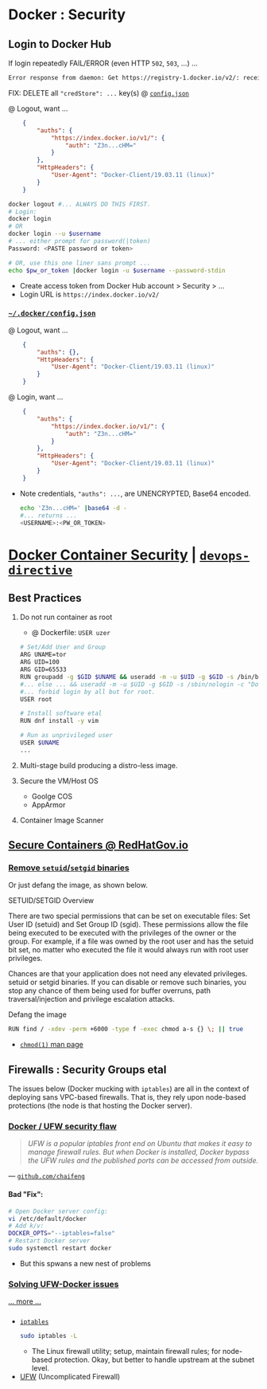 # Docker : Security

## Login to Docker Hub

If login repeatedly FAIL/ERROR (even HTTP `502`, `503`, ...) &hellip;

```bash
Error response from daemon: Get https://registry-1.docker.io/v2/: received unexpected HTTP status: 503 Service Unavailable
```

FIX: DELETE all `"credStore": ...` key(s) @ [`config.json`](file:///c:/HOME/.docker/config.json)

@ Logout, want &hellip;
```json
    {
        "auths": {
            "https://index.docker.io/v1/": {
                "auth": "Z3n...cHM="
            }
        },
        "HttpHeaders": {
            "User-Agent": "Docker-Client/19.03.11 (linux)"
        }
    }
```

```bash
docker logout #... ALWAYS DO THIS FIRST.
# Login:
docker login
# OR
docker login --u $username 
# ... either prompt for password(|token)
Password: <PASTE password or token>

# OR, use this one liner sans prompt ...
echo $pw_or_token |docker login -u $username --password-stdin
```
- Create access token from Docker Hub account > Security > ...
- Login URL is `https://index.docker.io/v2/`

### [`~/.docker/config.json`](file:///c:/HOME/.docker/config.json)

@ Logout, want &hellip;

```json
    {
        "auths": {},
        "HttpHeaders": {
            "User-Agent": "Docker-Client/19.03.11 (linux)"
        }
    }
```

@ Login, want &hellip;

```json
    {
        "auths": {
            "https://index.docker.io/v1/": {
                "auth": "Z3n...cHM="
            }
        },
        "HttpHeaders": {
            "User-Agent": "Docker-Client/19.03.11 (linux)"
        }
    }
```
- Note credentials,  `"auths": ...`, are UNENCRYPTED, Base64 encoded.
    ```bash
    echo 'Z3n...cHM=' |base64 -d -
    #... returns ...
    <USERNAME>:<PW_OR_TOKEN>
    ```

# [Docker Container Security](https://www.youtube.com/watch?v=JE2PJbbpjsM "YouTube 2020") | [`devops-directive`](https://github.com/sidpalas/devops-directive "GitHub")

## Best Practices 

1. Do not run container as root
    - @ Dockerfile: `USER uzer`
    ```bash
    # Set/Add User and Group
    ARG UNAME=tor
    ARG UID=100
    ARG GID=65533
    RUN groupadd -g $GID $UNAME && useradd -m -u $UID -g $GID -s /bin/bash -c "Docker-image user" $UNAME
    #... else ... && useradd -m -u $UID -g $GID -s /sbin/nologin -c "Docker-image user" $UNAME
    #... forbid login by all but for root.
    USER root

    # Install software etal
    RUN dnf install -y vim

    # Run as unprivileged user
    USER $UNAME
    ...
    ```

1. Multi-stage build producing a distro-less image.
1. Secure the VM/Host OS
    - Goolge COS
    - AppArmor
1. Container Image Scanner


## [Secure Containers @ RedHatGov.io](http://redhatgov.io/workshops/security_containers/exercise1.1/)

### [Remove `setuid`/`setgid` binaries](http://redhatgov.io/workshops/security_containers/exercise1.3/ "RedHatGov.io")

Or just defang the image, as shown below.

SETUID/SETGID Overview

There are two special permissions that can be set on executable files: Set User ID (setuid) and Set Group ID (sgid). These permissions allow the file being executed to be executed with the privileges of the owner or the group. For example, if a file was owned by the root user and has the setuid bit set, no matter who executed the file it would always run with root user privileges.

Chances are that your application does not need any elevated privileges. setuid or setgid binaries. If you can disable or remove such binaries, you stop any chance of them being used for buffer overruns, path traversal/injection and privilege escalation attacks.

Defang the image

```bash
RUN find / -xdev -perm +6000 -type f -exec chmod a-s {} \; || true
```
- [`chmod(1)` man page](https://linux.die.net/man/1/chmod)


## Firewalls : Security Groups etal

The issues below (Docker mucking with `iptables`) are all in the context of deploying sans VPC-based firewalls. That is, they rely upon node-based protections (the node is that hosting the Docker server).

### [Docker / UFW security flaw](https://www.techrepublic.com/article/how-to-fix-the-docker-and-ufw-security-flaw/ "techrepublic.com 2018")

>_UFW is a popular iptables front end on Ubuntu that makes it easy to manage firewall rules. But when Docker is installed, Docker bypass the UFW rules and the published ports can be accessed from outside._ 

&mdash; [`github.com/chaifeng`](https://github.com/chaifeng/ufw-docker)

#### Bad "Fix":

```bash
# Open Docker server config:
vi /etc/default/docker 
# Add k/v:
DOCKER_OPTS="--iptables=false"
# Restart Docker server
sudo systemctl restart docker
```
- But this spwans a new nest of problems

### [Solving UFW-Docker issues](https://github.com/chaifeng/ufw-docker#solving-ufw-and-docker-issues)

[... more ...](https://www.qualityology.com/tech/let-docker-and-ufw-firewall-work-together/)

### 

- [`iptables`](https://linux.die.net/man/8/iptables "man page @ linux.die.net")
    ```bash
    sudo iptables -L
    ```
    - The Linux firewall utility; setup, maintain firewall rules; for node-based protection. Okay, but better to handle upstream at the subnet level.
- [UFW](https://help.ubuntu.com/community/UFW "help.ubuntu.com") (Uncomplicated Firewall)

### &nbsp;
<!-- 

# Markdown Cheatsheet

[Markdown Cheatsheet](https://github.com/adam-p/markdown-here/wiki/Markdown-Cheatsheet "Wiki @ GitHub")


# Link @ (HTML | MD)

([HTML](___.md "___"))   


# Bookmark

- Reference
[Foo](#foo)

- Target
<a name="foo"></a>

-->

